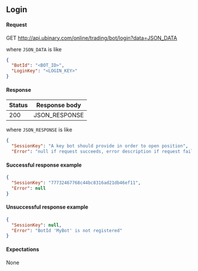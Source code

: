 ﻿## Login

#### Request

GET http://api.ubinary.com/online/trading/bot/login?data=JSON_DATA

where `JSON_DATA` is like

```json
{
  "BotId": "<BOT_ID>",
  "LoginKey": "<LOGIN_KEY>"
}
```


#### Response

Status | Response body
-------|--------------
200    | JSON_RESPONSE

where `JSON_RESPONSE` is like

```json
{
  "SessionKey": "A key bot should provide in order to open position",
  "Error": "null if request succeeds, error description if request fails"}
```


#### Successful response example

```json
{
  "SessionKey": "77732467768c44bc8316ad21db46ef11",
  "Error": null
}
```


#### Unsuccessful response example

```json
{
  "SessionKey": null,
  "Error": "BotId 'MyBot' is not registered"
}
```


#### Expectations

None
